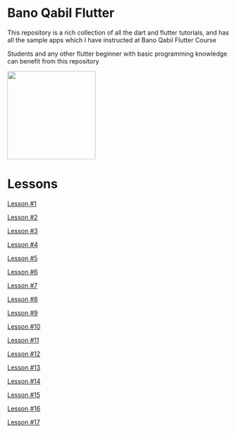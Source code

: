 
# Bano Qabil Flutter

This repository is a rich collection of all the dart and flutter tutorials, and has all the sample apps which I have instructed at Bano Qabil Flutter Course

Students and any other flutter beginner with basic programming knowledge can benefit from this repository

<img src="logo.png" height="200px">

# Lessons 

<a href="https://github.com/hussainhabib2/bano_qabil_flutter/tree/main/lesson_1">Lesson #1</a>

<a href="https://github.com/hussainhabib2/bano_qabil_flutter/tree/main/lesson_2">Lesson #2</a>

<a href="https://github.com/hussainhabib2/bano_qabil_flutter/tree/main/lesson_3">Lesson #3</a>

<a href="https://github.com/hussainhabib2/bano_qabil_flutter/tree/main/lesson_4">Lesson #4</a>

<a href="https://github.com/hussainhabib2/bano_qabil_flutter/tree/main/lesson_5">Lesson #5</a>

<a href="https://github.com/hussainhabib2/bano_qabil_flutter/tree/main/lesson_6">Lesson #6</a>

<a href="https://github.com/hussainhabib2/bano_qabil_flutter/tree/main/lesson_7">Lesson #7</a>

<a href="https://github.com/hussainhabib2/bano_qabil_flutter/tree/main/lesson_8">Lesson #8</a>

<a href="https://github.com/hussainhabib2/bano_qabil_flutter/tree/main/lesson_9">Lesson #9</a>

<a href="https://github.com/hussainhabib2/bano_qabil_flutter/tree/main/lesson_10">Lesson #10</a>

<a href="https://github.com/hussainhabib2/bano_qabil_flutter/tree/main/lesson_11">Lesson #11</a>

<a href="https://github.com/hussainhabib2/bano_qabil_flutter/tree/main/lesson_12">Lesson #12</a>

<a href="https://github.com/hussainhabib2/bano_qabil_flutter/tree/main/lesson_13">Lesson #13</a>

<a href="https://github.com/hussainhabib2/bano_qabil_flutter/tree/main/lesson_14">Lesson #14</a>

<a href="https://github.com/hussainhabib2/bano_qabil_flutter/tree/main/lesson_15">Lesson #15</a>

<a href="https://github.com/hussainhabib2/bano_qabil_flutter/tree/main/lesson_16">Lesson #16</a>

<a href="https://github.com/hussainhabib2/bano_qabil_flutter/tree/main/lesson_17">Lesson #17</a>





